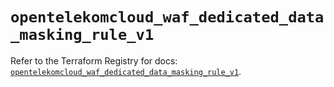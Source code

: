 # `opentelekomcloud_waf_dedicated_data_masking_rule_v1`

Refer to the Terraform Registry for docs: [`opentelekomcloud_waf_dedicated_data_masking_rule_v1`](https://registry.terraform.io/providers/opentelekomcloud/opentelekomcloud/1.35.15/docs/resources/waf_dedicated_data_masking_rule_v1).
